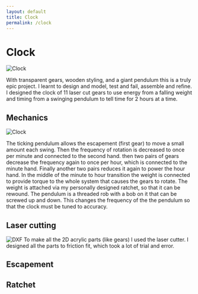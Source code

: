```yaml
---
layout: default
title: Clock
permalink: /clock
---
```


# Clock

<p>
    <img alt="Clock" src="/sebsite/images/clock1.jpg" id="rightfloat"> 
</p>

With transparent gears, wooden styling, and a giant pendulum this is a truly epic project. I learnt to design and model, test and fail, assemble and refine. 
I designed the clock of 11 laser cut gears to use energy from a falling weight and timing from a swinging pendulum to tell time for 2 hours at a time. 

## Mechanics

<p>
    <img alt="Clock" src="/sebsite/images/clockgif.gif" id="rightfloat"> 
</p>


The ticking pendulum allows the escapement (first gear) to move a small amount each swing. Then the frequency of rotation is decreased to once per minute and connected to the second hand. then two pairs of gears decrease the frequency again to once per hour, which is connected to the minute hand. Finally another two pairs reduces it again to power the hour hand. In the middle of the minute to hour transition the weight is connected to provide torque to the whole system that causes the gears to rotate. The weight is attached via my personally designed ratchet, so that it can be rewound.
The pendulum is a threaded rob with a bob on it that can be screwed up and down. This changes the frequency of the the pendulum so that the clock must be tuned to accuracy.



## Laser cutting
<img alt="DXF" src="/sebsite/images/clockdxf.jpg" id="rightfloat"> 
To make all the 2D acrylic parts (like gears) I used the laser cutter. I designed all the parts to friction fit, which took a lot of trial and error. 

## Escapement 


## Ratchet

